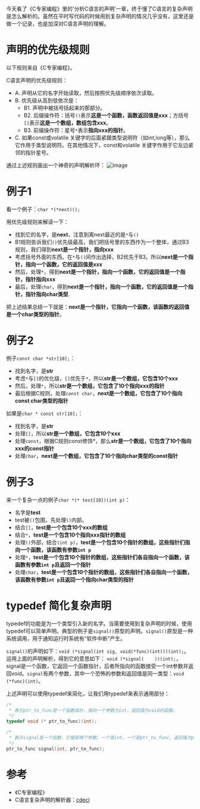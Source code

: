 今天看了《C专家编程》里的'分析C语言的声明'一章，终于懂了C语言的复杂声明是怎么解析的。虽然在平时写代码的时候用到复杂声明的情况几乎没有，这里还是做一个记录，也是加深对C语言声明的理解。

# 声明的优先级规则

以下规则来自《C专家编程》。

C语言声明的优先级规则：

- A.    声明从它的名字开始读取，然后按照优先级顺序依次读取。
- B.    优先级从高到低依次是：
    - B1.   声明中被括号括起来的那部分。
    - B2.   后缀操作符：括号`()`表示**这是一个函数，函数返回值是xxx**；方括号`[]`表示**这是一个数组，数组包含xxx**。
    - B3.   前缀操作符：星号`*`表示**指向xxx的指针**。
- C.    如果const或volatile 关键字的后面紧跟类型说明符（如int,long等），那么它作用于类型说明符。在其他情况下，const和volatile 关键字作用于它左边紧邻的指针星号。

通过上述规则画出一个神奇的声明解析环：
![image](http://qiniu.wangjinle.com/C_declaration.png)

# 例子1

看一个例子：`char *(*next)();`

用优先级规则来解读一下：
- 找到它的名字，是**next**，注意到离next最近的是`*`与`()`
- B1规则告诉我们`()`优先级最高，我们把括号里的东西作为一个整体，通过B3规则，我们得到**next是一个指针，指向xxx**
- 考虑括号外面的东西。在`*`与`()`间作出选择，B2优先于B3。所以**next是一个指针，指向一个函数，它的返回值是xxx**
- 然后，处理`*`，得到**next是一个指针，指向一个函数，它的返回值是一个指针，指针指向xxx**
- 最后，处理`char`，得到**next是一个指针，指向一个函数，它的返回值是一个指针，指针指向char类型**.

把上述结果总结一下就是：**next是一个指针，它指向一个函数，该函数的返回值是一个char类型的指针**。

# 例子2

例子`const char *str[10];`：

- 找到名字，是**str**
- 考虑`*`与`[]`的优化级，`[]`优先于`*`，所以**str是一个数组，它包含10个xxx**
- 然后，处理`*`，所以**str是一个数组，它包含了10个指向xxx的指针**
- 最后根据C规则，处理`const char`，**next是一个数组，它包含了10个指向const char类型的指针**

如果是`char * const str[10];`：
- 找到名字，是**str**
- 处理`[]`，所以**str是一个数组，它包含10个xxx**
- 处理`const`，根据C规则const修饰*，那么**str是一个数组，它包含了10个指向xxx的const指针**
- 处理`char`，**next是一个数组，它包含了10个指向char类型的const指针**

# 例子3

来一个复杂一点的例子`char *(* test[10])(int p)`：

- 名字是**test**
- test被`()`包围，先处理`()`内部。
- 结合`[]`，**test是一个包含10个xxx的数组**
- 结合`*`，**test是一个包含10个指向xxx指针的数组**
- 处理`()`外部，结合`(int p)`，**test是一个包含10个指针的数组，这些指针们指向一个函数，该函数有参数`int p`**
- 处理`*`，**test是一个包含10个指针的数组，这些指针们各自指向一个函数，该函数有参数`int p`且返回一个指针**
- 处理`char`，**test是一个包含10个指针的数组，这些指针们各自指向一个函数，该函数有参数`int p`且返回一个指向char类型的指针**

# typedef 简化复杂声明

typedef的功能是为一个类型引入新的名字。当需要使用到复杂声明的时候，使用typedef可以简单声明。典型的例子是`signal()`原型的声明。`signal()`原型是一种系统调用，用于通知运行时系统有“软件中断”产生。

`signal()`的声明如下：`void (*signal(int sig, void(*func)(int)))(int);`。运用上面的声明解析，得到它的意思如下：
`void (*signal(    ))(int);`，signal是一个函数，它返回一个函数指针，后者所指向的函数接受一个int参数并返回void。`signal`有两个参数，其中一个恐怖的参数和返回值是同一类型：`void (*func)(int)`。

上述声明可以使用typedef来简化，让我们用typedef来表示通用部分：
```c
/*
 * 表示ptr_to_func是一个函数指针，指向一个参数为int，返回值为void的函数。
 */
typedef void (* ptr_to_func)(int);

/*
 * 表示signal是一个函数，它接受两个参数，一个是int，一个是ptr_to_func，返回值为ptr_to_func。
 */
ptr_to_func signal(int, ptr_to_func);
```

# 参考

- 《C专家编程》
- C语言复杂声明的解析器：[cdecl](https://cdecl.org/)

